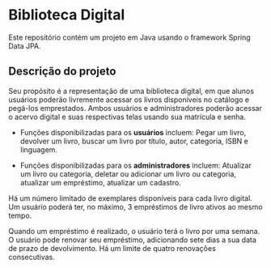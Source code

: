# Biblioteca Digital

Este repositório contém um projeto em Java usando o framework Spring Data JPA.

## Descrição do projeto
Seu propósito é a representação de uma biblioteca digital, em que alunos usuários poderão livremente acessar os livros disponíveis no catálogo e pegá-los emprestados.
Ambos usuários e administradores poderão acessar o acervo digital e suas respectivas telas usando sua matrícula e senha.
* Funções disponibilizadas para os **usuários** incluem: Pegar um livro, devolver um livro, buscar um livro por título, autor, categoria, ISBN e linguagem.

* Funções disponibilizadas para os **administradores** incluem: Atualizar um livro ou categoria, deletar ou adicionar um livro ou categoria, atualizar um empréstimo, atualizar um cadastro.

Há um número limitado de exemplares disponíveis para cada livro digital. Um usuário poderá ter, no máximo, 3 empréstimos de livro ativos ao mesmo tempo.

Quando um empréstimo é realizado, o usuário terá o livro por uma semana. O usuário pode renovar seu empréstimo, adicionando sete dias a sua data de prazo de devolvimento. Há um limite de quatro renovações consecutivas.
